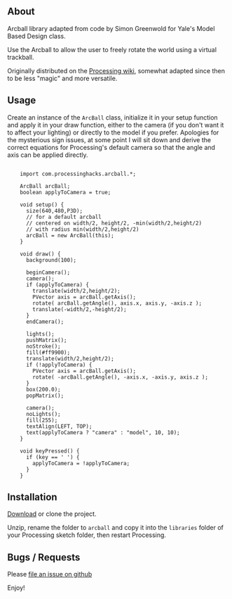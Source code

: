 
## About

Arcball library adapted from code by Simon Greenwold for Yale's Model Based Design class.

Use the Arcball to allow the user to freely rotate the world using a virtual trackball.

Originally distributed on the [Processing wiki](http://wiki.processing.org/w/Arcball), somewhat
adapted since then to be less "magic" and more versatile. 

## Usage

Create an instance of the `ArcBall` class, initialize it in your setup function and apply it
in your draw function, either to the camera (if you don't want it to affect your lighting) or
directly to the model if you prefer. Apologies for the mysterious sign issues, at some point
I will sit down and derive the correct equations for Processing's default camera so that the
angle and axis can be applied directly.


```processing

    import com.processinghacks.arcball.*;

    ArcBall arcBall;
    boolean applyToCamera = true;

    void setup() {
      size(640,480,P3D);
      // for a default arcball
      // centered on width/2, height/2, -min(width/2,height/2)
      // with radius min(width/2,height/2)
      arcBall = new ArcBall(this);
    }

    void draw() {
      background(100);
      
      beginCamera();
      camera();
      if (applyToCamera) {
        translate(width/2,height/2);
        PVector axis = arcBall.getAxis();
        rotate( arcBall.getAngle(), axis.x, axis.y, -axis.z );  
        translate(-width/2,-height/2);
      }
      endCamera();

      lights();
      pushMatrix();
      noStroke();
      fill(#ff9900);
      translate(width/2,height/2);
      if (!applyToCamera) {
        PVector axis = arcBall.getAxis();
        rotate( -arcBall.getAngle(), -axis.x, -axis.y, axis.z );      
      }
      box(200.0);
      popMatrix();
      
      camera();
      noLights();
      fill(255);
      textAlign(LEFT, TOP);
      text(applyToCamera ? "camera" : "model", 10, 10);  
    }

    void keyPressed() {
      if (key == ' ') {
        applyToCamera = !applyToCamera;
      } 
    }
```

## Installation

[Download](https://github.com/RandomEtc/processing-arcball/zipball/master) or clone the project.

Unzip, rename the folder to `arcball` and copy it into the `libraries` folder of your Processing sketch folder, then restart Processing.


## Bugs / Requests

Please [file an issue on github](https://github.com/RandomEtc/processing-arcball/issues)

Enjoy! 

